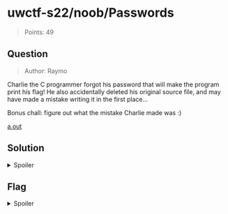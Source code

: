 # uwctf-s22/noob/Passwords

> Points: 49

## Question

> Author: Raymo

Charlie the C programmer forgot his password that will make the program print his flag! He also accidentally deleted his original source file, and may have made a mistake writing it in the first place...

Bonus chall: figure out what the mistake Charlie made was :)

[a.out](attachments/Passwords/a.out)

## Solution

<details>
  <summary>Spoiler</summary>

The hardest part of this challenge was getting the executable to run! 😞

We're told this is a C program, so we know we need to find a way to run this on the correct platform. Inspecting the first few bytes of the executable reveals it's a file in [ELF format](https://en.wikipedia.org/wiki/Executable_and_Linkable_Format), which is common on Unix systems. After pulling down a few assorted docker images, the latest Arch Linux image is able to run this executable. We see:

```
Password:
```

Inspecting the executable binary again and searching for "Password:", we see the string "correct_horse_battery_staple" (classic). Trying this as the password and sending `EOF` (`CTRL-D`) prints the flag (a lot).

Side note: I never did figure out the mistake Charlie made...

</details>

## Flag

<details>
  <summary>Spoiler</summary>

`uwctf{xkcdgoodpasswd_4676d47590b4876e}`

</details>
